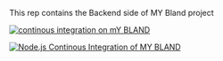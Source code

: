 This rep contains the Backend side of MY Bland project


[![continous integration on mY BLAND](https://github.com/niyibi250/MY_BLAND_BACKEND/actions/workflows/cont_int_testing.yml/badge.svg?branch=FT%28backend%29-testing-with-jest-and-cicleci)](https://github.com/niyibi250/MY_BLAND_BACKEND/actions/workflows/cont_int_testing.yml)

[![Node.js Continous Integration of MY BLAND](https://github.com/niyibi250/MY_BLAND_BACKEND/actions/workflows/cont_int_testing.yml/badge.svg)](https://github.com/niyibi250/MY_BLAND_BACKEND/actions/workflows/cont_int_testing.yml)